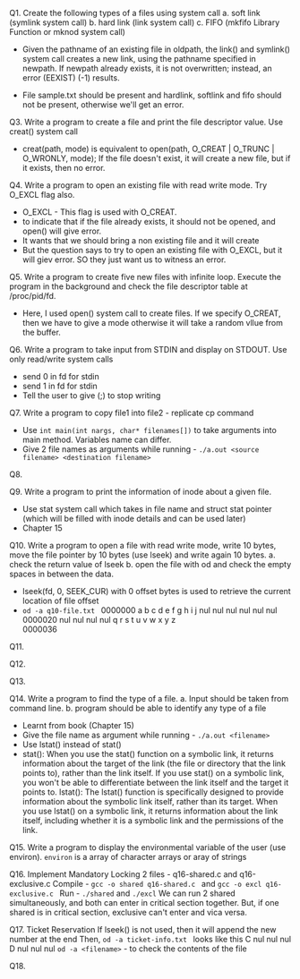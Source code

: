 Q1. Create the following types of a files using system call
a. soft link (symlink system call)
b. hard link (link system call)
c. FIFO (mkfifo Library Function or mknod system call)

- Given the pathname of an existing file in oldpath, the link() and symlink() system call creates a new link, using the pathname specified in newpath. If newpath already exists, it is not overwritten; instead, an error (EEXIST) (-1) results.

- File sample.txt should be present and hardlink, softlink and fifo should not be present, otherwise we'll get an error.

Q3. Write a program to create a file and print the file descriptor value. Use creat() system call
- creat(path, mode) is equivalent to
open(path, O_CREAT | O_TRUNC | O_WRONLY, mode);
If the file doesn't exist, it will create a new file, but if it exists, then no error.

Q4. Write a program to open an existing file with read write mode. Try O_EXCL flag also.
- O_EXCL - This flag is used with O_CREAT.
- to indicate that if the file already exists, it should not be opened, and open() will give error.
- It wants that we should bring a non existing file and it will create
- But the question says to try to open an existing file with O_EXCL, but it will giev error. SO they just want us to witness an error.

Q5. Write a program to create five new files with infinite loop. Execute the program in the background and check the file descriptor table at /proc/pid/fd.
- Here, I used open() system call to create files.
If we specify O_CREAT, then we have to give a mode otherwise it will take a random vllue from the buffer.

Q6. Write a program to take input from STDIN and display on STDOUT. Use only read/write system calls
- send 0 in fd for stdin
- send 1 in fd for stdin
- Tell the user to give (;) to stop writing

Q7. Write a program to copy file1 into file2 - replicate cp command
- Use ```int main(int nargs, char* filenames[])``` to take arguments into main method. Variables name can differ.
- Give 2 file names as arguments while running - ```./a.out <source filename> <destination filename>```

Q8. 

Q9. Write a program to print the information of inode about a given file.
- Use stat system call which takes in file name and struct stat pointer (which will be filled with inode details and can be used later)
- Chapter 15

Q10. Write a program to open a file with read write mode, write 10 bytes, move the file pointer by 10 bytes (use lseek) and write again 10 bytes.
a. check the return value of lseek
b. open the file with od and check the empty spaces in between the data.
- lseek(fd, 0, SEEK_CUR) with 0 offset bytes is used to retrieve the current location of file offset
-  ```od -a q10-file.txt ```
0000000    a   b   c   d   e   f   g   h   i   j nul nul nul nul nul nul
0000020  nul nul nul nul   q   r   s   t   u   v   w   x   y   z        
0000036

Q11. 

Q12. 

Q13. 

Q14. Write a program to find the type of a file.
a. Input should be taken from command line.
b. program should be able to identify any type of a file
- Learnt from book (Chapter 15)
- Give the file name as argument while running - ```./a.out <filename>```
- Use lstat() instead of stat()
- stat():
When you use the stat() function on a symbolic link, it returns information about the target of the link (the file or directory that the link points to), rather than the link itself.
If you use stat() on a symbolic link, you won't be able to differentiate between the link itself and the target it points to.
lstat():
The lstat() function is specifically designed to provide information about the symbolic link itself, rather than its target.
When you use lstat() on a symbolic link, it returns information about the link itself, including whether it is a symbolic link and the permissions of the link.

Q15. Write a program to display the environmental variable of the user (use environ).
```environ``` is a array of character arrays or aray of strings

Q16. Implement Mandatory Locking
2 files - q16-shared.c and q16-exclusive.c
Compile - ```gcc -o shared q16-shared.c ``` and ```gcc -o excl q16-exclusive.c ```
Run - ```./shared``` and ```./excl```
We can run 2 shared simultaneously, and both can enter in critical section together.
But, if one shared is in critical section, exclusive can't enter and vica versa.

Q17. Ticket Reservation
If lseek() is not used, then it will append the new number at the end
Then, ```od -a ticket-info.txt ``` looks like this
C nul nul nul   D nul nul nul 
```od -a <filename>``` - to check the contents of the file

Q18. 
